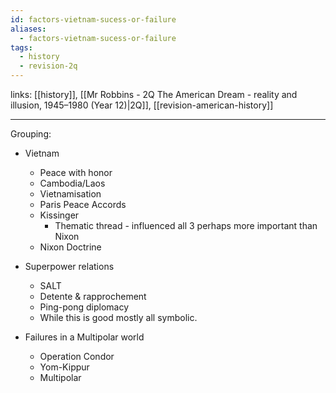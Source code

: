 ```yaml
---
id: factors-vietnam-sucess-or-failure
aliases:
  - factors-vietnam-sucess-or-failure
tags:
  - history
  - revision-2q
---
```


links: [[history]], [[Mr Robbins - 2Q The American Dream - reality and illusion, 1945–1980 (Year 12)|2Q]], [[revision-american-history]]

***

Grouping:

- Vietnam 
    - Peace with honor
    - Cambodia/Laos
    - Vietnamisation
    - Paris Peace Accords
    - Kissinger
        - Thematic thread - influenced all 3 perhaps more important than Nixon
    - Nixon Doctrine

- Superpower relations
    - SALT
    - Detente & rapprochement
    - Ping-pong diplomacy 
    - While this is good mostly all symbolic. 

- Failures in a Multipolar world
    - Operation Condor
    - Yom-Kippur
    - Multipolar

